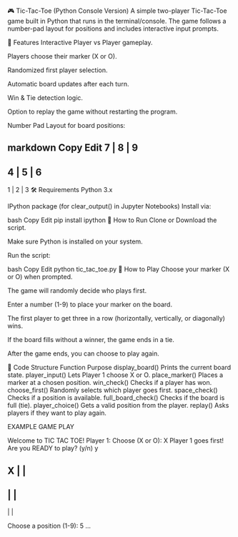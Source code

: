 🎮 Tic-Tac-Toe (Python Console Version)
A simple two-player Tic-Tac-Toe game built in Python that runs in the terminal/console.
The game follows a number-pad layout for positions and includes interactive input prompts.

📌 Features
Interactive Player vs Player gameplay.

Players choose their marker (X or O).

Randomized first player selection.

Automatic board updates after each turn.

Win & Tie detection logic.

Option to replay the game without restarting the program.

Number Pad Layout for board positions:

markdown
Copy
Edit
 7 | 8 | 9
-----------
 4 | 5 | 6
-----------
 1 | 2 | 3
🛠️ Requirements
Python 3.x

IPython package (for clear_output() in Jupyter Notebooks)
Install via:

bash
Copy
Edit
pip install ipython
🚀 How to Run
Clone or Download the script.

Make sure Python is installed on your system.

Run the script:

bash
Copy
Edit
python tic_tac_toe.py
🎯 How to Play
Choose your marker (X or O) when prompted.

The game will randomly decide who plays first.

Enter a number (1-9) to place your marker on the board.

The first player to get three in a row (horizontally, vertically, or diagonally) wins.

If the board fills without a winner, the game ends in a tie.

After the game ends, you can choose to play again.

📂 Code Structure
Function	Purpose
display_board()	Prints the current board state.
player_input()	Lets Player 1 choose X or O.
place_marker()	Places a marker at a chosen position.
win_check()	Checks if a player has won.
choose_first()	Randomly selects which player goes first.
space_check()	Checks if a position is available.
full_board_check()	Checks if the board is full (tie).
player_choice()	Gets a valid position from the player.
replay()	Asks players if they want to play again.


EXAMPLE  GAME PLAY 


Welcome to TIC TAC TOE!
Player 1: Choose (X or O): X
Player 1 goes first!
Are you READY to play? (y/n) y

 X |   |  
-----------
   |   |  
-----------
   |   |  

Choose a position (1-9): 5
...
